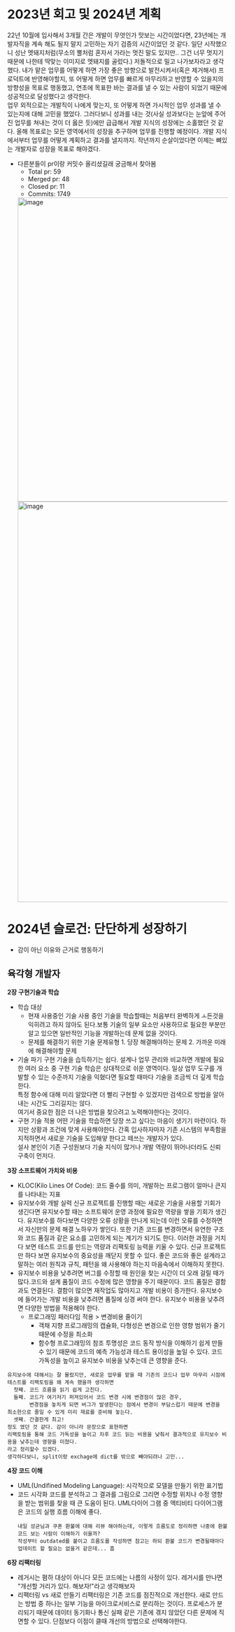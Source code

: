 # **2023년 회고 및 2024년 계획**

 22년 10월에 입사해서 3개월 간은 개발이 무엇인가 맛보는 시간이었다면, 23년에는 개발자직을 계속 해도 될지 말지 고민하는 자기 검증의 시간이었던 것 같다. 일단 시작했으니 성난 멧돼지처럼(무소의 뿔처럼 혼자서 가라는 멋진 말도 있지만.. 그건 너무 멋지기 때문에 나한테 딱맞는 이미지로 멧돼지를 골렀다.) 저돌적으로 밀고 나가보자라고 생각했다. 내가 맡은 업무를 어떻게 하면 가장 좋은 방향으로 발전시켜서(혹은 제거해서) 프로덕트에 반영해야할지, 또 어떻게 하면 업무를 빠르게 마무리하고 반영할 수 있을지의 방향성을 목표로 행동했고, 연초에 목표한 바는 결과를 낼 수 있는 사람이 되었기 때문에 성공적으로 달성했다고 생각한다.  
 업무 외적으로는 개발직이 나에게 맞는지, 또 어떻게 하면 가시적인 업무 성과를 낼 수 있는지에 대해 고민을 했었다. 그러다보니 성과를 내는 것(사실 성과보다는 눈앞에 주어진 업무를 쳐내는 것이 더 옳은 듯)에만 급급해서 개발 지식의 성장에는 소홀했던 것 같다. 
 올해 목표로는 모든 영역에서의 성장을 추구하며 업무를 진행할 예정이다. 개발 지식에서부터 업무를 어떻게 계획하고 결과를 낼지까지. 작년까지 순살이었다면 이제는 뼈있는 개발자로 성장을 목표로 해야겠다.  
- 다른분들이 pr이랑 커밋수 올리셨길래 궁금해서 찾아봄
    - Total pr: 59
    - Merged pr: 48
    - Closed pr: 11
    - Commits: 1749
  <img width="695" alt="image" src="https://github.com/hwiwon-youm/weekly-retrospective/assets/114970648/123b1bc6-6cbf-4cd1-bf35-8bd30e98a0fb">
  <img width="916" alt="image" src="https://github.com/hwiwon-youm/weekly-retrospective/assets/114970648/13006a8a-f6ee-40ba-bb97-c78dd1af9a8d">



# 2024년 슬로건: 단단하게 성장하기
- 감이 아닌 이유와 근거로 행동하기

## 육각형 개발자
**2장 구현기술과 학습**
- 학습 대상
    - 현재 사용중인 기술
      사용 중인 기술을 학습할때는 처음부터 완벽하게 ㅗ든것을 익히려고 하지 않아도 된다.보통 기술의 일부 요소만 사용하므로 필요한 부분만 알고 있으면 일반적인 기능을 개발하는데 문제 없을 것이다. 
    - 문제를 해결하기 위한 기술
      문제유형 1. 당장 해결해야하는 문제
            2. 가까운 미래에 해결해야할 문제 
- 기술 파기
  구현 기술을 습득하기는 쉽다. 설계나 업무 관리와 비교하면 개발에 필요한 여러 요소 중 구현 기술 학습은 상대적으로 쉬운 영역이다. 
  일상 업무 도구를 개발할 수 있는 수준까지 기술을 익혔다면 필요할 때마다 기술을 조금씩 더 깊게 학습한다.  
  특정 함수에 대해 미리 알았다면 더 빨리 구현할 수 있겠지만 검색으로 방법을 알아내는 시간도 그리길지는 않다.  
  여기서 중요한 점은 더 나은 방법을 찾으려고 노력해야한다는 것이다.  
- 구현 기술 적용
  어떤 기술을 학습하면 당장 쓰고 싶다는 마음이 생기기 마련이다. 하지만 상황과 조건에 맞게 사용해야한다. 
  간혹 입사하자마자 기존 시스템의 부족함을 지적하면서 새로운 기술을 도입해얗 한다고 떼쓰는 개발자가 있다.  
  설사 본인이 기존 구성원보다 기술 지식이 많거나 개발 역량이 뛰어나더라도 신뢰 구축이 먼저다.

**3장 소프트웨어 가치와 비용**
- KLOC(Kilo Lines Of Code): 코드 줄수를 의미, 개발하는 프로그램이 얼마나 큰지를 나타내는 지표
- 유지보수와 개발 실력
  신규 프로젝트를 진행할 때는 새로운 기술을 사용할 기회가 생긴다면 유지보수할 때는 소프트웨어 운영 과정에 필요한 역량을 쌓을 기회가 생긴다.
  유지보수를 하다보면 다양한 오류 상황을 만나게 되는데 이런 오류를 수정하면서 자신만의 문제 해결 노하우가 쌓인다. 또한 기존 코드를 변경하면서 유연한 구조와 코드 품질과 같은 요소를 고민하게 되는 계기가 되기도 한다.
  이러한 과정을 거치다 보면 테스트 코드를 만드는 역량과 리팩토링 능력을 키울 수 있다. 
  신규 프로젝트만 하다 보면 유지보수의 중요성을 깨닫지 못할 수 있다. 좋은 코드와 좋은 설계라고 말하는 여러 원칙과 규칙, 패턴을 왜 사용해야 하는지 마음속에서 이해하지 못한다. 
- 유지보수 비용을 낮추려면
  버그를 수정할 때 원인을 찾는 시간이 더 오래 걸릴 때가 많다.코드와 설계 품질이 코드 수정에 많은 영향을 주기 때문이다.
  코드 품질은 결함과도 연결된다. 결함이 많으면 재작업도 많아지고 개발 비용이 증가한다.
  유지보수에 들어가는 개발 비용을 낮추려면 품질에 싱경 써야 한다.
  유지보수 비용을 낮추려면 다양한 방법을 적용해야 한다.
  - 프로그래밍 패러다임 적용 > 변경비용 줄이기
    - 객채 지향 프로그래밍의 캡슐화, 다형성은 변경으로 인한 영향 범위가 줄기 때문에 수정을 최소화
    - 함수형 프로그래밍의 참조 투명성은 코드 동작 방식을 이해하기 쉽게 만들 수 있기 때문에 코드의 예측 가능성과 테스트 용이성을 높일 수 있다. 
  코드 가독성을 높이고 유지보수 비용을 낮추는데 큰 영향을 준다.
 ```
 유지보수에 대해서는 잘 몰랐지만, 새로운 업무를 맡을 때 기존의 코드나 업무 마무리 시점에 테스트를 리팩토링을 왜 계속 했을까 생각하면
   첫째. 코드 흐름을 읽기 쉽게 고친다.
   둘째. 코드가 여기저기 퍼져있어서 코드 변경 시에 변경점이 많은 경우,
        변경점을 놓치게 되면 버그가 발생한다는 점에서 변경이 부담스럽기 때문에 변경을 최소한으로 줄일 수 있게 미리 재료를 준비해 놓는다.
   셋째. 간결한게 최고!
 정도 였던 것 같다. 감이 아니라 문장으로 표현하면
 리팩토링을 통해 코드 가독성을 높이고 차후 코드 읽는 비용을 낮춰서 결과적으로 유지보수 비용을 낮추는데 영향을 미쳤다.
 라고 정리할수 있겠다.
 생각하다보니, split이랑 exchage에 dict를 밖으로 빼야되려나 고민...
 ```

**4장 코드 이해**
- UML(Undifined Modeling Language): 시각적으로 모델을 만들기 위한 표기법
- 코드 시각화
  코드를 분석하고 그 결과를 그림으로 그리면 수정할 위치나 수정 영향을 받는 범위를 찾을 때 큰 도움이 된다.
  UML다이어 그램 중 액티비티 다이어그램은 코드의 실행 흐름 이해에 좋다.
  ```
  내일 성균님과 쿠폰 환불에 대해 리뷰 해야하는데, 이렇게 흐름도로 정리하면 나중에 환불 코드 보는 사람이 이해하기 쉬울까?
  작성부터 outdated를 붙이고 흐름도를 작성하면 참고는 하되 환불 코드가 변경될때마다 업데이트 할 필요는 없을거 같은데... 흠
  ```

**6장 리팩터링**
- 레거시는 폄하 대상이 아니다
  모든 코드에는 나름의 사정이 있다. 레거시를 만나면 "개선할 거리가 있다. 해보자!"라고 생각해보자
- 리팩터링 vs 새로 만들기
  리팩터링은 기존 코드를 점진적으로 개선한다.
  새로 만드는 방법 중 하나는 일부 기능을 마이크로서비스로 분리하는 것이다. 프로세스가 분리되기 때문에 데이터 동기화나 통신 실패 같은 기존에 겪지 않았던 다른 문제에 직면할 수 있다.
  단점보다 이점이 클때 개선의 방법으로 선택해야한다. 
  
  
